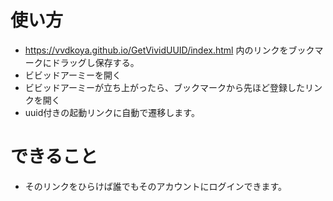 # 使い方
* https://vvdkoya.github.io/GetVividUUID/index.html 内のリンクをブックマークにドラッグし保存する。
* ビビッドアーミーを開く
* ビビッドアーミーが立ち上がったら、ブックマークから先ほど登録したリンクを開く
* uuid付きの起動リンクに自動で遷移します。

# できること
* そのリンクをひらけば誰でもそのアカウントにログインできます。
